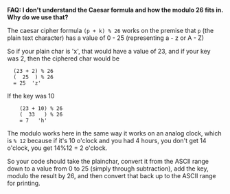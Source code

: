 **FAQ: I don't understand the Caesar formula and how the modulo 26 fits in.  Why do we use that?**

The caesar cipher formula  `(p + k) % 26` works on the premise that `p` (the plain text character) has a value of 0 - 25  (representing a - z or A - Z)

So if your plain char is 'x', that would have a value of 23, and if your key was 2, then the ciphered char would be 
  ``` 
    (23 + 2) % 26
    (  25  ) % 26
    = 25  'z'
```
If the key was 10
```
    (23 + 10) % 26
    (  33   ) % 26
    = 7   'h'
```
The modulo works here in the same way it works on an analog clock, which is  `% 12` because if it's 10 o'clock and you had 4 hours, you don't get 14 o'clock, you get 14%12 = 2 o'clock.

So your code should take the plainchar, convert it from the ASCII range down to a value from 0 to 25  (simply through subtraction), add the key, modulo the result by 26, and then convert that back up to the ASCII range for printing.

